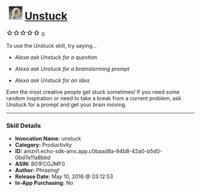 # &nbsp;<img src="skill_icon" alt="Unstuck icon" width="36"> [Unstuck](http://alexa.amazon.com/#skills/amzn1.echo-sdk-ams.app.c0baad8a-94b8-42a0-b5d0-0bd7e11a8bbd)
![0 stars](../../images/ic_star_border_black_18dp_1x.png)![0 stars](../../images/ic_star_border_black_18dp_1x.png)![0 stars](../../images/ic_star_border_black_18dp_1x.png)![0 stars](../../images/ic_star_border_black_18dp_1x.png)![0 stars](../../images/ic_star_border_black_18dp_1x.png) 0

To use the Unstuck skill, try saying...

* *Alexa ask Unstuck for a question*

* *Alexa ask Unstuck for a brainstorming prompt*

* *Alexa ask Unstuck for an idea*

Even the most creative people get stuck sometimes! If you need some random inspiration or need to take a break from a current problem, ask Unstuck for a prompt and get your brain moving.

***

### Skill Details

* **Invocation Name:** unstuck
* **Category:** Productivity
* **ID:** amzn1.echo-sdk-ams.app.c0baad8a-94b8-42a0-b5d0-0bd7e11a8bbd
* **ASIN:** B01FCGJMF0
* **Author:** Phrasing!
* **Release Date:** May 10, 2016 @ 03:12:53
* **In-App Purchasing:** No
